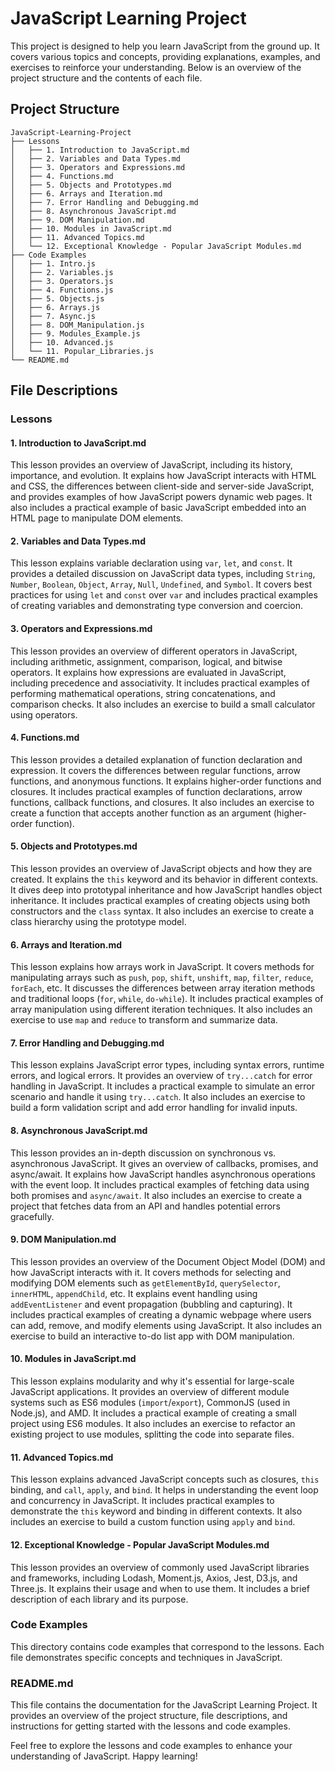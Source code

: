 # JavaScript Learning Project

This project is designed to help you learn JavaScript from the ground up. It covers various topics and concepts, providing explanations, examples, and exercises to reinforce your understanding. Below is an overview of the project structure and the contents of each file.

## Project Structure

```
JavaScript-Learning-Project
├── Lessons
│   ├── 1. Introduction to JavaScript.md
│   ├── 2. Variables and Data Types.md
│   ├── 3. Operators and Expressions.md
│   ├── 4. Functions.md
│   ├── 5. Objects and Prototypes.md
│   ├── 6. Arrays and Iteration.md
│   ├── 7. Error Handling and Debugging.md
│   ├── 8. Asynchronous JavaScript.md
│   ├── 9. DOM Manipulation.md
│   ├── 10. Modules in JavaScript.md
│   ├── 11. Advanced Topics.md
│   └── 12. Exceptional Knowledge - Popular JavaScript Modules.md
├── Code Examples
│   ├── 1. Intro.js
│   ├── 2. Variables.js
│   ├── 3. Operators.js
│   ├── 4. Functions.js
│   ├── 5. Objects.js
│   ├── 6. Arrays.js
│   ├── 7. Async.js
│   ├── 8. DOM_Manipulation.js
│   ├── 9. Modules_Example.js
│   ├── 10. Advanced.js
│   └── 11. Popular_Libraries.js
└── README.md
```

## File Descriptions

### Lessons

#### 1. Introduction to JavaScript.md

This lesson provides an overview of JavaScript, including its history, importance, and evolution. It explains how JavaScript interacts with HTML and CSS, the differences between client-side and server-side JavaScript, and provides examples of how JavaScript powers dynamic web pages. It also includes a practical example of basic JavaScript embedded into an HTML page to manipulate DOM elements.

#### 2. Variables and Data Types.md

This lesson explains variable declaration using `var`, `let`, and `const`. It provides a detailed discussion on JavaScript data types, including `String`, `Number`, `Boolean`, `Object`, `Array`, `Null`, `Undefined`, and `Symbol`. It covers best practices for using `let` and `const` over `var` and includes practical examples of creating variables and demonstrating type conversion and coercion.

#### 3. Operators and Expressions.md

This lesson provides an overview of different operators in JavaScript, including arithmetic, assignment, comparison, logical, and bitwise operators. It explains how expressions are evaluated in JavaScript, including precedence and associativity. It includes practical examples of performing mathematical operations, string concatenations, and comparison checks. It also includes an exercise to build a small calculator using operators.

#### 4. Functions.md

This lesson provides a detailed explanation of function declaration and expression. It covers the differences between regular functions, arrow functions, and anonymous functions. It explains higher-order functions and closures. It includes practical examples of function declarations, arrow functions, callback functions, and closures. It also includes an exercise to create a function that accepts another function as an argument (higher-order function).

#### 5. Objects and Prototypes.md

This lesson provides an overview of JavaScript objects and how they are created. It explains the `this` keyword and its behavior in different contexts. It dives deep into prototypal inheritance and how JavaScript handles object inheritance. It includes practical examples of creating objects using both constructors and the `class` syntax. It also includes an exercise to create a class hierarchy using the prototype model.

#### 6. Arrays and Iteration.md

This lesson explains how arrays work in JavaScript. It covers methods for manipulating arrays such as `push`, `pop`, `shift`, `unshift`, `map`, `filter`, `reduce`, `forEach`, etc. It discusses the differences between array iteration methods and traditional loops (`for`, `while`, `do-while`). It includes practical examples of array manipulation using different iteration techniques. It also includes an exercise to use `map` and `reduce` to transform and summarize data.

#### 7. Error Handling and Debugging.md

This lesson explains JavaScript error types, including syntax errors, runtime errors, and logical errors. It provides an overview of `try...catch` for error handling in JavaScript. It includes a practical example to simulate an error scenario and handle it using `try...catch`. It also includes an exercise to build a form validation script and add error handling for invalid inputs.

#### 8. Asynchronous JavaScript.md

This lesson provides an in-depth discussion on synchronous vs. asynchronous JavaScript. It gives an overview of callbacks, promises, and async/await. It explains how JavaScript handles asynchronous operations with the event loop. It includes practical examples of fetching data using both promises and `async/await`. It also includes an exercise to create a project that fetches data from an API and handles potential errors gracefully.

#### 9. DOM Manipulation.md

This lesson provides an overview of the Document Object Model (DOM) and how JavaScript interacts with it. It covers methods for selecting and modifying DOM elements such as `getElementById`, `querySelector`, `innerHTML`, `appendChild`, etc. It explains event handling using `addEventListener` and event propagation (bubbling and capturing). It includes practical examples of creating a dynamic webpage where users can add, remove, and modify elements using JavaScript. It also includes an exercise to build an interactive to-do list app with DOM manipulation.

#### 10. Modules in JavaScript.md

This lesson explains modularity and why it's essential for large-scale JavaScript applications. It provides an overview of different module systems such as ES6 modules (`import`/`export`), CommonJS (used in Node.js), and AMD. It includes a practical example of creating a small project using ES6 modules. It also includes an exercise to refactor an existing project to use modules, splitting the code into separate files.

#### 11. Advanced Topics.md

This lesson explains advanced JavaScript concepts such as closures, `this` binding, and `call`, `apply`, and `bind`. It helps in understanding the event loop and concurrency in JavaScript. It includes practical examples to demonstrate the `this` keyword and binding in different contexts. It also includes an exercise to build a custom function using `apply` and `bind`.

#### 12. Exceptional Knowledge - Popular JavaScript Modules.md

This lesson provides an overview of commonly used JavaScript libraries and frameworks, including Lodash, Moment.js, Axios, Jest, D3.js, and Three.js. It explains their usage and when to use them. It includes a brief description of each library and its purpose.

### Code Examples

This directory contains code examples that correspond to the lessons. Each file demonstrates specific concepts and techniques in JavaScript.

### README.md

This file contains the documentation for the JavaScript Learning Project. It provides an overview of the project structure, file descriptions, and instructions for getting started with the lessons and code examples.

Feel free to explore the lessons and code examples to enhance your understanding of JavaScript. Happy learning!